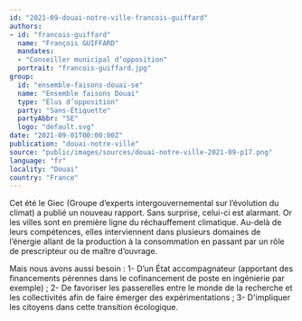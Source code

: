 ```yaml
---
id: "2021-09-douai-notre-ville-francois-guiffard"
authors:
- id: "francois-guiffard"
  name: "François GUIFFARD"
  mandates: 
  - "Conseiller municipal d’opposition"
  portrait: "francois-guiffard.jpg"
group:
  id: "ensemble-faisons-douai-se"
  name: "Ensemble faisons Douai"
  type: "Élus d’opposition"
  party: "Sans-Étiquette"
  partyAbbr: "SE"
  logo: "default.svg"
date: "2021-09-01T00:00:00Z"
publication: "douai-notre-ville"
source: "public/images/sources/douai-notre-ville-2021-09-p17.png"
language: "fr"
locality: "Douai"
country: "France"
---
```


Cet été le Giec (Groupe d’experts intergouvernemental sur l’évolution du climat) a publié un nouveau rapport. Sans surprise, celui-ci est alarmant. Or les villes sont en première ligne du réchauffement climatique. Au-delà de leurs compétences, elles interviennent dans plusieurs domaines de l’énergie allant de la production à la consommation en passant par un rôle de prescripteur ou de maître d’ouvrage.

Mais nous avons aussi besoin :
1- D’un État accompagnateur (apportant des financements pérennes dans le cofinancement de poste en ingénierie par exemple) ;
2- De favoriser les passerelles entre le monde de la recherche et les collectivités afin de faire émerger des expérimentations ;
3- D'impliquer les citoyens dans cette transition écologique.
